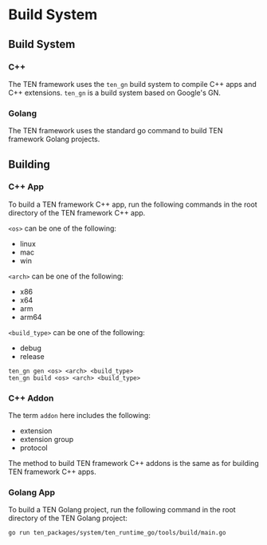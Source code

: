 # Build System

## Build System

### C++

The TEN framework uses the `ten_gn` build system to compile C++ apps and C++ extensions. `ten_gn` is a build system based on Google's GN.

### Golang

The TEN framework uses the standard go command to build TEN framework Golang projects.

## Building

### C++ App

To build a TEN framework C++ app, run the following commands in the root directory of the TEN framework C++ app.

`<os>` can be one of the following:

- linux
- mac
- win

`<arch>` can be one of the following:

- x86
- x64
- arm
- arm64

`<build_type>` can be one of the following:

- debug
- release

```shell
ten_gn gen <os> <arch> <build_type>
ten_gn build <os> <arch> <build_type>
```

### C++ Addon

The term `addon` here includes the following:

- extension
- extension group
- protocol

The method to build TEN framework C++ addons is the same as for building TEN framework C++ apps.

### Golang App

To build a TEN Golang project, run the following command in the root directory of the TEN Golang project:

```shell
go run ten_packages/system/ten_runtime_go/tools/build/main.go
```
